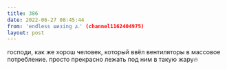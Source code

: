 ```yaml
---
title: 386
date: 2022-06-27 08:45:44
from: 'endless шизing ⍼' (channel1162404975)
layout: post
---
```


господи, как же хорош человек, который ввёл вентиляторы в массовое потребление.
просто прекрасно лежать под ним в такую жару🔥
